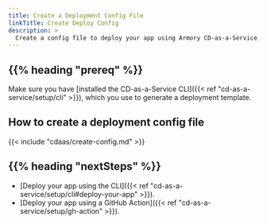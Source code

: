 ```yaml
---
title: Create a Deployment Config File
linkTitle: Create Deploy Config
description: >
  Create a config file to deploy your app using Armory CD-as-a-Service.
---
```


## {{% heading "prereq" %}}

Make sure you have [installed the CD-as-a-Service CLI]({{< ref "cd-as-a-service/setup/cli" >}}), which you use to generate a deployment template.

## How to create a deployment config file

{{< include "cdaas/create-config.md" >}}

## {{% heading "nextSteps" %}}

* [Deploy your app using the CLI]({{< ref "cd-as-a-service/setup/cli#deploy-your-app" >}}).
* [Deploy your app using a GitHub Action]({{< ref "cd-as-a-service/setup/gh-action" >}}).

